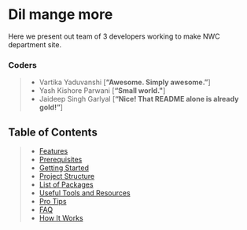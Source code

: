 # Dil mange more 
 Here we present out team of 3 developers working to make NWC department site.<br>

### Coders
> - Vartika Yaduvanshi 
>[**“Awesome. Simply awesome.”**]<br> 
> - Yash Kishore Parwani
>[**“Small world."**]<br> 
> - Jaideep Singh Garlyal
> [**“Nice! That README alone is already gold!”**]<br>

Table of Contents
------------------

>- [Features](#features)
>- [Prerequisites](#prerequisites)
>- [Getting Started](#getting-started)
>- [Project Structure](#project-structure)
>- [List of Packages](#list-of-packages)
>- [Useful Tools and Resources](#useful-tools-and-resources)
>- [Pro Tips](#pro-tips)
>- [FAQ](#faq)
>- [How It Works](#how-it-works-mini-guides)
